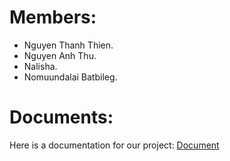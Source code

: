 # Members:    
* Nguyen Thanh Thien.  
* Nguyen Anh Thu.  
* Nalisha.
* Nomuundalai Batbileg.  
# Documents:
Here is a documentation for our project: [Document](https://anewday1999.github.io/social_network_PO/docs/_build/html/index.html)
